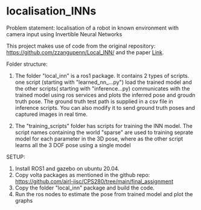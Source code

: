 # localisation_INNs
Problem statement: localisation of a robot in known environment with camera input using Invertible Neural Networks 

This project makes use of code from the original repository: https://github.com/zzangupenn/Local_INN/ and the paper [Link](https://arxiv.org/abs/2209.11925).

Folder structure:

1. The folder "local_inn" is a ros1 package. It contains 2 types of scripts. one script (starting with "learned_nn_...py") load the trained model and the other scripts( starting with "inference...py) communicates with the trained model using ros services and plots the inferred pose and groudn truth pose. The ground truth test path is supplied in a csv file in inference scripts. You can also modify it to send ground truth poses and captured images in real time.


2. The "training_scripts" folder has scripts for training the INN model. The script names containing the world "sparse" are used to training seprate model for each parameter in the 3D pose, where as the other script learns all the 3 DOF pose using a single model


SETUP:

1. Install ROS1 and gazebo on ubuntu 20.04.
2. Copy volta packages as mentioned in the github repo: https://github.com/airl-iisc/CPS280/tree/main/final_assignment
3. Copy the folder "local_inn" package and build the code.
4. Run the ros nodes to estimate the pose from trained model and plot the graphs


